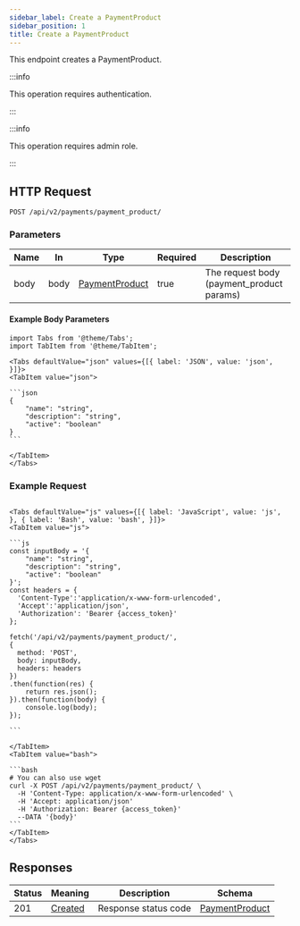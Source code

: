 ```yaml
---
sidebar_label: Create a PaymentProduct
sidebar_position: 1
title: Create a PaymentProduct
---
```


This endpoint creates a PaymentProduct.

:::info

This operation requires authentication.

:::

:::info

This operation requires admin role.

:::

## HTTP Request

`POST /api/v2/payments/payment_product/`

### Parameters

| Name | In   | Type                                                            | Required | Description                               |
|------|------|-----------------------------------------------------------------|----------|-------------------------------------------|
| body | body | [PaymentProduct](/docs/apireference/v2/schemas/payment_product) | true     | The request body (payment_product params) |

#### Example Body Parameters

````mdx-code-block
import Tabs from '@theme/Tabs';
import TabItem from '@theme/TabItem';

<Tabs defaultValue="json" values={[{ label: 'JSON', value: 'json', }]}>
<TabItem value="json">

```json
{
    "name": "string",
    "description": "string",
    "active": "boolean"
}
```

</TabItem>
</Tabs>
````

### Example Request

````mdx-code-block

<Tabs defaultValue="js" values={[{ label: 'JavaScript', value: 'js', }, { label: 'Bash', value: 'bash', }]}>
<TabItem value="js">

```js
const inputBody = '{
    "name": "string",
    "description": "string",
    "active": "boolean"
}';
const headers = {
  'Content-Type':'application/x-www-form-urlencoded',
  'Accept':'application/json',
  'Authorization': 'Bearer {access_token}'
};

fetch('/api/v2/payments/payment_product/',
{
  method: 'POST',
  body: inputBody,
  headers: headers
})
.then(function(res) {
    return res.json();
}).then(function(body) {
    console.log(body);
});

```

</TabItem>
<TabItem value="bash">

```bash
# You can also use wget
curl -X POST /api/v2/payments/payment_product/ \
  -H 'Content-Type: application/x-www-form-urlencoded' \
  -H 'Accept: application/json'
  -H 'Authorization: Bearer {access_token}'
  --DATA '{body}'
```
</TabItem>
</Tabs>
````

## Responses

| Status | Meaning                                                      | Description          | Schema                                                          |
|--------|--------------------------------------------------------------|----------------------|-----------------------------------------------------------------|
| 201    | [Created](https://tools.ietf.org/html/rfc7231#section-6.3.2) | Response status code | [PaymentProduct](/docs/apireference/v2/schemas/payment_product) |
